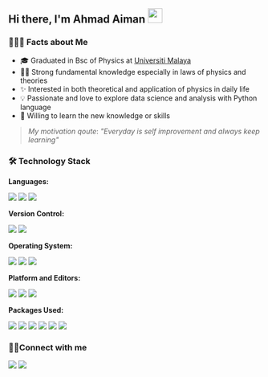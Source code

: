 ## Hi there, I'm Ahmad Aiman <a target="_blank" rel="noopener noreferrer" href="https://github.com/TheDudeThatCode/TheDudeThatCode/blob/master/Assets/Hi.gif"><img src="https://github.com/TheDudeThatCode/TheDudeThatCode/raw/master/Assets/Hi.gif" width="29px" style="max-width: 100%;"></a>

### 👨🏻‍💻 Facts about Me
- 🎓 Graduated in Bsc of Physics at [Universiti Malaya](https://www.um.edu.my/)
- 🧑‍🎓 Strong fundamental knowledge especially in laws of physics and theories
- ✨ Interested in both theoretical and application of physics in daily life
- 💡 Passionate and love to explore data science and analysis with Python language
- 📖 Willing to learn the new knowledge or skills

>*My motivation qoute*: _"Everyday is self improvement and always keep learning"_

### 🛠 Technology Stack

**Languages:**
<p>
<a href="https://www.python.org/"><img src="https://img.shields.io/badge/python-3670A0?style=for-the-badge&logo=python&logoColor=ffdd54"></a>
<a href= "https://www.latex-project.org/"><img src="https://img.shields.io/badge/latex-%23008080.svg?style=for-the-badge&logo=latex&logoColor=white"></a>
<a href= "https://daringfireball.net/projects/markdown/"><img src="https://img.shields.io/badge/markdown-%23000000.svg?style=for-the-badge&logo=markdown&logoColor=white"></a>
</p>

**Version Control:**
<p>
<a href="https://git-scm.com/"><img src="https://img.shields.io/badge/git-%23F05033.svg?style=for-the-badge&logo=git&logoColor=white"></a>
<a href= "https://github.com/"><img src="https://img.shields.io/badge/github-%23121011.svg?style=for-the-badge&logo=github&logoColor=white"></a>
</p>

**Operating System:**
<p>
<a href="https://www.linux.org/"><img src="https://img.shields.io/badge/Linux-FCC624?style=for-the-badge&logo=linux&logoColor=black"></a>
<a href="https://ubuntu.com/"><img src="https://img.shields.io/badge/Ubuntu-E95420?style=for-the-badge&logo=ubuntu&logoColor=white"></a>
<a href="https://www.microsoft.com/en-my/windows"><img src="https://img.shields.io/badge/Windows-0078D6?style=for-the-badge&logo=windows&logoColor=white"></a>
</p>

**Platform and Editors:**
<p>
<a href="https://www.anaconda.com/"><img src="https://img.shields.io/badge/Anaconda-%2344A833.svg?style=for-the-badge&logo=anaconda&logoColor=white"></a>
<a href="https://www.spyder-ide.org/"><img src="https://img.shields.io/badge/Spyder-838485?style=for-the-badge&logo=spyder%20ide&logoColor=maroon"></a>
<a href="https://jupyter.org/"><img src="https://img.shields.io/badge/jupyter-%23FA0F00.svg?style=for-the-badge&logo=jupyter&logoColor=white"></a>
</p>

**Packages Used:**
<p>
<a href="https://numpy.org/"><img src="https://img.shields.io/badge/numpy-%23013243.svg?style=for-the-badge&logo=numpy&logoColor=white"></a>
<a href="https://matplotlib.org/"><img src="https://img.shields.io/badge/Matplotlib-%23FF6F00?style=for-the-badge&logo=matplotlib&logoColor=white"></a>
<a href="https://pandas.pydata.org/"><img src="https://img.shields.io/badge/pandas-%23150458.svg?style=for-the-badge&logo=pandas&logoColor=white"></a>
<a href="https://www.atnf.csiro.au/computing/software/miriad/"><img src="https://img.shields.io/badge/Miriad-003545?style=for-the-badge&logo=miriad&logoColor=white"></a>
<a href="https://www.sympy.org/en/index.html"><img src="https://img.shields.io/badge/Sympy-3776AB?style=for-the-badge&logo=sympy&logoColor=white"></a>
<a href="https://www.scipy.org/"><img src="https://img.shields.io/badge/SciPy-%230C55A5.svg?style=for-the-badge&logo=scipy&logoColor=%white"></a>
</p>

### 🤝🏻Connect with me
  
<p>
<a href= "mailto:ahmadaiman.nazir@gmail.com"><img src="https://img.shields.io/badge/Gmail-D14836?style=for-the-badge&logo=gmail&logoColor=white"></a>
<a href="https://www.instagram.com/aiman.nazir/"><img src="https://img.shields.io/badge/Instagram-%23E4405F.svg?style=for-the-badge&logo=Instagram&logoColor=white"></a>
</p>
